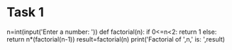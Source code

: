 # Task 1
n=int(input('Enter a number: '))
def factorial(n):
    if 0<=n<2:
        return 1
    else:
        return n*(factorial(n-1))
result=factorial(n)
print('Factorial of ',n,' is: ',result)

